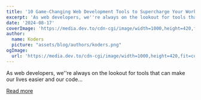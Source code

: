 ```yaml
---
title: '10 Game-Changing Web Development Tools to Supercharge Your Workflow in 2024'
excerpt: 'As web developers, we''re always on the lookout for tools that can make our lives easier and our code...'
date: '2024-08-17'
coverImage: 'https://media.dev.to/cdn-cgi/image/width=1000,height=420,fit=cover,gravity=auto,format=auto/https%3A%2F%2Fdev-to-uploads.s3.amazonaws.com%2Fuploads%2Farticles%2F608ctzvkrhdlxrf21omy.png'
author:
  name: Koders
  picture: "assets/blog/authors/koders.png"
ogImage:
  url: 'https://media.dev.to/cdn-cgi/image/width=1000,height=420,fit=cover,gravity=auto,format=auto/https%3A%2F%2Fdev-to-uploads.s3.amazonaws.com%2Fuploads%2Farticles%2F608ctzvkrhdlxrf21omy.png'
---
```


As web developers, we''re always on the lookout for tools that can make our lives easier and our code...

[Read more](https://dev.to/vyan/10-game-changing-web-development-tools-to-supercharge-your-workflow-in-2024-4dmk)
